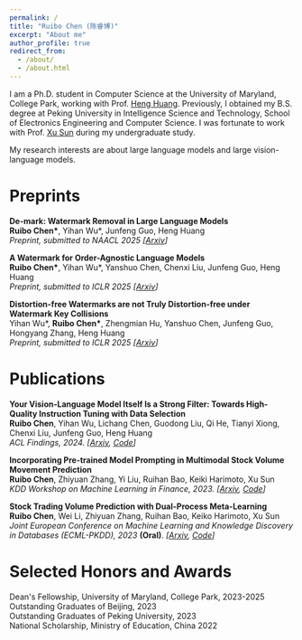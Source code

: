 ```yaml
---
permalink: /
title: "Ruibo Chen (陈睿博)"
excerpt: "About me"
author_profile: true
redirect_from: 
  - /about/
  - /about.html
---
```


I am a Ph.D. student in Computer Science at the University of Maryland, College Park, working with Prof. [Heng Huang](https://www.cs.umd.edu/~heng/). Previously, I obtained my B.S. degree at Peking University in Intelligence Science and Technology, School of Electronics Engineering and Computer Science. I was fortunate to work with Prof. [Xu Sun](https://xusun.org/) during my undergraduate study.


My research interests are about large language models and large vision-language models.


Preprints
======
**De-mark: Watermark Removal in Large Language Models**<br>
**Ruibo Chen\***, Yihan Wu\*, Junfeng Guo, Heng Huang<br>
*Preprint, submitted to NAACL 2025 \[[Arxiv](https://arxiv.org/abs/2410.13808)]*

**A Watermark for Order-Agnostic Language Models**<br>
**Ruibo Chen\***, Yihan Wu\*, Yanshuo Chen, Chenxi Liu, Junfeng Guo, Heng Huang<br>
*Preprint, submitted to ICLR 2025 \[[Arxiv](https://arxiv.org/abs/2410.13805)]*


**Distortion-free Watermarks are not Truly Distortion-free under Watermark Key Collisions**<br>
Yihan Wu\*, **Ruibo Chen\***, Zhengmian Hu, Yanshuo Chen, Junfeng Guo, Hongyang Zhang, Heng Huang<br>
*Preprint, submitted to ICLR 2025 \[[Arxiv](https://arxiv.org/abs/2406.02603)]*


Publications
======

**Your Vision-Language Model Itself Is a Strong Filter: Towards High-Quality Instruction Tuning with Data Selection**<br>
**Ruibo Chen**, Yihan Wu, Lichang Chen, Guodong Liu, Qi He, Tianyi Xiong, Chenxi Liu, Junfeng Guo, Heng Huang<br>
*ACL Findings, 2024. \[[Arxiv](https://arxiv.org/abs/2402.12501), [Code](https://github.com/RayRuiboChen/Self-Filter)\]*

**Incorporating Pre-trained Model Prompting in Multimodal Stock Volume Movement Prediction**<br>
**Ruibo Chen**, Zhiyuan Zhang, Yi Liu, Ruihan Bao, Keiki Harimoto, Xu Sun<br>
*KDD Workshop on Machine Learning in Finance, 2023. \[[Arxiv](https://arxiv.org/abs/2309.05608), [Code](https://github.com/RayRuiboChen/ProMUSE)\]*

**Stock Trading Volume Prediction with Dual-Process Meta-Learning**<br>
**Ruibo Chen**, Wei Li, Zhiyuan Zhang, Ruihan Bao, Keiko Harimoto, Xu Sun<br>
*Joint European Conference on Machine Learning and Knowledge Discovery in Databases (ECML-PKDD), 2023* **(Oral)**. *\[[Arxiv](https://arxiv.org/abs/2211.01762), [Code](https://github.com/RayRuiboChen/DPML)\]*

Selected Honors and Awards
======
Dean's Fellowship, University of Maryland, College Park, 2023-2025<br>
Outstanding Graduates of Beijing, 2023<br>
Outstanding Graduates of Peking University, 2023<br>
National Scholarship, Ministry of Education, China 2022<br>